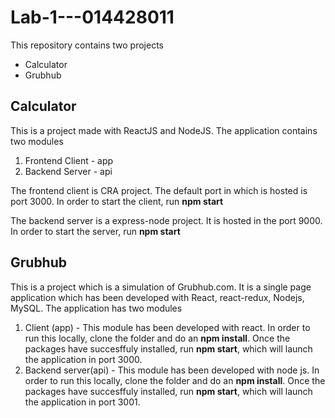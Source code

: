 # Lab-1---014428011

This repository contains two projects
- Calculator
- Grubhub

## Calculator
This is a project made with ReactJS and NodeJS.
The application contains two modules
1. Frontend Client - app
1. Backend Server - api

The frontend client is CRA project. The default port in which is hosted is port 3000.
In order to start the client, run **npm start**

The backend server is a express-node project. It is hosted in the port 9000.
In order to start the server, run **npm start**

## Grubhub
This is a project which is a simulation of Grubhub.com. It is a single page application which has been developed with React, react-redux, Nodejs, MySQL. The application has two modules
1. Client (app) - This module has been developed with react. In order to run this locally, clone the folder and do an **npm install**. Once the packages have succesffuly installed, run **npm start**, which will launch the application in port 3000.
1. Backend server(api) - This module has been developed with node js. In order to run this locally, clone the folder and do an **npm install**. Once the packages have succesffuly installed, run **npm start**, which will launch the application in port 3001.
